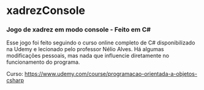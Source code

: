 # xadrezConsole
### Jogo de xadrez em modo console - Feito em C#

Esse jogo foi feito seguindo o curso online completo de C# disponibilizado na Udemy e lecionado pelo professor Nélio Alves.
Há algumas modificações pessoais, mas nada que influencie diretamente no funcionamento do programa.

Curso: https://www.udemy.com/course/programacao-orientada-a-objetos-csharp
